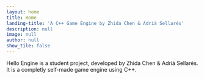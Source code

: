 ```yaml
---
layout: home
title: Home
landing-title: 'A C++ Game Engine by Zhida Chen & Adrià Sellarés'
description: null
image: null
author: null
show_tile: false
---
```


Hello Engine is a student project, developed by Zhida Chen & Adrià Sellarés. It is a completly self-made game engine using C++. 
